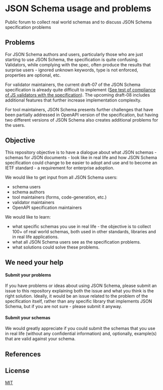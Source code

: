 # JSON Schema usage and problems

Public forum to collect real world schemas and to discuss JSON Schema specification problems


## Problems

For JSON Schema authors and users, particularly those who are just starting to use JSON Schema, the specification is quite confusing. Validators, while complying with the spec, often produce the results that surprise users - ignored unknown keywords, type is not enforced, properties are optional, etc.

For validator maintainers, the current draft-07 of the JSON Schema specification is already quite difficult to implement ([See test of compliance of JS validators with the specification][1]). The upcoming draft-08 includes additional features that further increase implementation complexity.

For tool maintainers, JSON Schema presents further challenges that have been partially addressed in OpenAPI version of the specification, but having two different versions of JSON Schema also creates additional problems for the users.


## Objective

This repository objective is to have a dialogue about what JSON schemas - schemas for JSON documents - look like in real life and how JSON Schema specification could change to be easier to adopt and use and to become an IETF standard - a requirement for enterprise adoption.

We would like to get input from all JSON Schema users:
- schema users
- schema authors
- tool maintainers (forms, code-generation, etc.)
- validator maintainers
- OpenAPI specification maintainers

We would like to learn:
- what specific schemas you use in real life - the objective is to collect 100+ of real world schemas, both used in other standards, libraries and in real life applications.
- what all JSON Schema users see as the specification problems.
- what solutions could solve these problems.


## We need your help

#### Submit your problems

If you have problems or ideas about using JSON Schema, please submit an issue to this repository explaining both the issue and what you think is the right solution. Ideally, it would be an issue related to the problem of the specification itself, rather than any specific library that implements JSON Schema, but if you are not sure - please submit it anyway.


#### Submit your schemas

We would greatly appreciate if you could submit the schemas that you use in real life (without any confidential information) and, optionally, example(s) that are valid against your schema.


## References

[1]: https://github.com/epoberezkin/test-validators "All JS validators do not comply with the spec"


## License

[MIT](https://github.com/epoberezkin/json-schema-usage-problems/blob/master/LICENSE)
